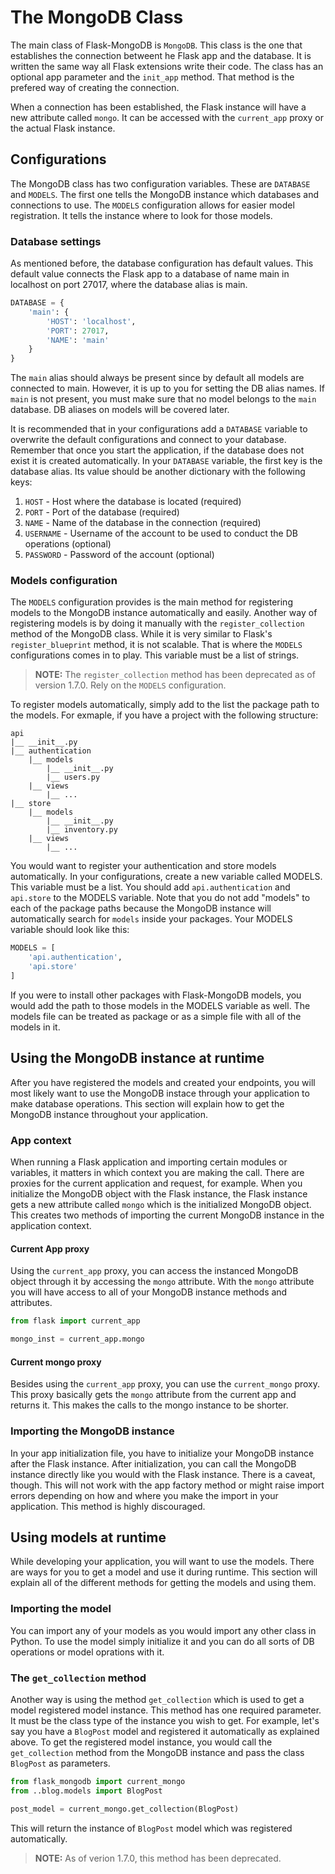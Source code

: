 # The MongoDB Class

The main class of Flask-MongoDB is `MongoDB`. This class is the one that establishes the connection betweent he Flask app and the database. It is written the same way all Flask extensions write their code. The class has an optional app parameter and the `init_app` method. That method is the prefered way of creating the connection.

When a connection has been established, the Flask instance will have a new attribute called `mongo`. It can be accessed with the `current_app` proxy or the actual Flask instance.

## Configurations

The MongoDB class has two configuration variables. These are `DATABASE` and `MODELS`. The first one tells the MongoDB instance which databases and connections to use. The `MODELS` configuration allows for easier model registration. It tells the instance where to look for those models.

### Database settings

As mentioned before, the database configuration has default values. This default value connects the Flask app to a database of name main in localhost on port 27017, where the database alias is main.

```python
DATABASE = {
    'main': {
        'HOST': 'localhost',
        'PORT': 27017,
        'NAME': 'main'
    }
}
```

The `main` alias should always be present since by default all models are connected to main. However, it is up to you for setting the DB alias names. If `main` is not present, you must make sure that no model belongs to the `main` database. DB aliases on models will be covered later.

It is recommended that in your configurations add a `DATABASE` variable to overwrite the default configurations and connect to your database. Remember that once you start the application, if the database does not exist it is created automatically. In your `DATABASE` variable, the first key is the database alias. Its value should be another dictionary with the following keys:

1. `HOST` - Host where the database is located (required)
2. `PORT` - Port of the database (required)
3. `NAME` - Name of the database in the connection (required)
4. `USERNAME` - Username of the account to be used to conduct the DB operations (optional)
5. `PASSWORD` - Password of the account (optional)

### Models configuration

The `MODELS` configuration provides is the main method for registering models to the MongoDB instance automatically and easily. Another way of registering models is by doing it manually with the `register_collection` method of the MongoDB class. While it is very similar to Flask's `register_blueprint` method, it is not scalable. That is where the `MODELS` configurations comes in to play. This variable must be a list of strings.

> **NOTE:** The `register_collection` method has been deprecated as of version 1.7.0. Rely on the `MODELS` configuration.

To register models automatically, simply add to the list the package path to the models. For exmaple, if you have a project with the following structure:

```
api
|__ __init__.py
|__ authentication
    |__ models
        |__ __init__.py
        |__ users.py
    |__ views
        |__ ...
|__ store
    |__ models
        |__ __init__.py
        |__ inventory.py
    |__ views
        |__ ...
```

You would want to register your authentication and store models automatically. In your configurations, create a new variable called MODELS. This variable must be a list. You should add `api.authentication` and `api.store` to the MODELS variable. Note that you do not add "models" to each of the package paths because the MongoDB instance will automatically search for `models` inside your packages. Your MODELS variable should look like this:

```python
MODELS = [
    'api.authentication',
    'api.store'
]
```

If you were to install other packages with Flask-MongoDB models, you would add the path to those models in the MODELS variable as well. The models file can be treated as package or as a simple file with all of the models in it.

## Using the MongoDB instance at runtime

After you have registered the models and created your endpoints, you will most likely want to use the MongoDB instace through your application to make database operations. This section will explain how to get the MongoDB instance throughout your application.

### App context

When running a Flask application and importing certain modules or variables, it matters in which context you are making the call. There are proxies for the current application and request, for example. When you initialize the MongoDB object with the Flask instance, the Flask instance gets a new attribute called `mongo` which is the initialized MongoDB object. This creates two methods of importing the current MongoDB instance in the application context.

#### Current App proxy

Using the `current_app` proxy, you can access the instanced MongoDB object through it by accessing the `mongo` attribute. With the `mongo` attribute you will have access to all of your MongoDB instance methods and attributes. 

```python
from flask import current_app

mongo_inst = current_app.mongo
```

#### Current mongo proxy

Besides using the `current_app` proxy, you can use the `current_mongo` proxy. This proxy basically gets the `mongo` attribute from the current app and returns it. This makes the calls to the mongo instance to be shorter.

### Importing the MongoDB instance

In your app initialization file, you have to initialize your MongoDB instance after the Flask instance. After initialization, you can call the MongoDB instance directly like you would with the Flask instance. There is a caveat, though. This will not work with the app factory method or might raise import errors depending on how and where you make the import in your application. This method is highly discouraged.

## Using models at runtime

While developing your application, you will want to use the models. There are ways for you to get a model and use it during runtime. This section will explain all of the different methods for getting the models and using them.

### Importing the model

You can import any of your models as you would import any other class in Python. To use the model simply initialize it and you can do all sorts of DB operations or model oprations with it. 

### The `get_collection` method

Another way is using the method `get_collection` which is used to get a model registered model instance. This method has one required parameter. It must be the class type of the instance you wish to get. For example, let's say you have a `BlogPost` model and registered it automatically as explained above. To get the registered model instance, you would call the `get_collection` method from the MongoDB instance and pass the class `BlogPost` as parameters.

```python
from flask_mongodb import current_mongo
from ..blog.models import BlogPost

post_model = current_mongo.get_collection(BlogPost)
```

This will return the instance of `BlogPost` model which was registered automatically.

> **NOTE:** As of verion 1.7.0, this method has been deprecated.
